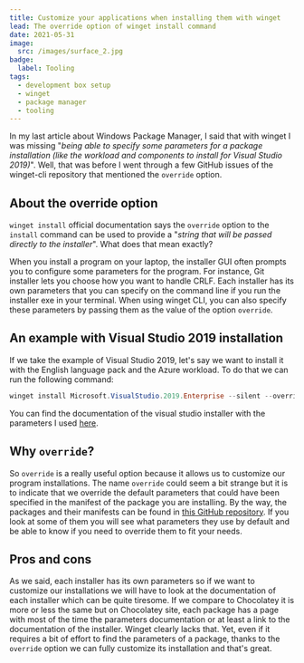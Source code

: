 ```yaml
---
title: Customize your applications when installing them with winget
lead: The override option of winget install command
date: 2021-05-31
image:
  src: /images/surface_2.jpg
badge:
  label: Tooling
tags:
  - development box setup
  - winget
  - package manager
  - tooling
---
```


In my last article about Windows Package Manager, I said that with winget I was missing "*being able to specify some parameters for a package installation (like the workload and components to install for Visual Studio 2019)*". Well, that was before I went through a few GitHub issues of the winget-cli repository that mentioned the `override` option.

## About the override option

`winget install` official documentation says the `override` option to the `install` command can be used to provide a "*string that will be passed directly to the installer*". What does that mean exactly?

When you install a program on your laptop, the installer GUI often prompts you to configure some parameters for the program. For instance, Git installer lets you choose how you want to handle CRLF. Each installer has its own parameters that you can specify on the command line if you run the installer exe in your terminal. When using winget CLI, you can also specify these parameters by passing them as the value of the option `override`.

## An example with Visual Studio 2019 installation

If we take the example of Visual Studio 2019, let's say we want to install it with the English language pack and the Azure workload. To do that we can run the following command:

```powershell
winget install Microsoft.VisualStudio.2019.Enterprise --silent --override "--wait --quiet --addProductLang En-us --add Microsoft.VisualStudio.Workload.Azure"
```

You can find the documentation of the visual studio installer with the parameters I used [here](https://docs.microsoft.com/en-us/visualstudio/install/use-command-line-parameters-to-install-visual-studio?view=vs-2019#bootstrapper-commands-and-command-line-parameters).

## Why `override`?

So `override` is a really useful option because it allows us to customize our program installations. The name `override` could seem a bit strange but it is to indicate that we override the default parameters that could have been specified in the manifest of the package you are installing. By the way, the packages and their manifests can be found in [this GitHub repository](https://github.com/microsoft/winget-pkgs/). If you look at some of them you will see what parameters they use by default and be able to know if you need to override them to fit your needs.

## Pros and cons

As we said, each installer has its own parameters so if we want to customize our installations we will have to look at the documentation of each installer which can be quite tiresome. If we compare to Chocolatey it is more or less the same but on Chocolatey site, each package has a page with most of the time the parameters documentation or at least a link to the documentation of the installer. Winget clearly lacks that. Yet, even if it requires a bit of effort to find the parameters of a package, thanks to the `override` option we can fully customize its installation and that's great.